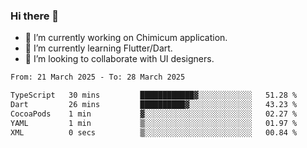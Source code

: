 ### Hi there 👋

<!--
**devcat37/devcat37** is a ✨ _special_ ✨ repository because its `README.md` (this file) appears on your GitHub profile.-->


- 🔭 I’m currently working on Chimicum application.
- 🌱 I’m currently learning Flutter/Dart.
- 👯 I’m looking to collaborate with UI designers.
<!-- - 🤔 I’m looking for help with ... -->

<!--START_SECTION:waka-->

```txt
From: 21 March 2025 - To: 28 March 2025

TypeScript   30 mins         ████████████▓░░░░░░░░░░░░   51.28 %
Dart         26 mins         ██████████▓░░░░░░░░░░░░░░   43.23 %
CocoaPods    1 min           ▓░░░░░░░░░░░░░░░░░░░░░░░░   02.27 %
YAML         1 min           ▒░░░░░░░░░░░░░░░░░░░░░░░░   01.97 %
XML          0 secs          ▒░░░░░░░░░░░░░░░░░░░░░░░░   00.84 %
```

<!--END_SECTION:waka-->
